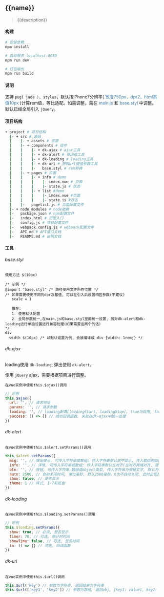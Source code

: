 ## {{name}}

> {{description}}

#### 构建

``` bash
# 安装依赖
npm install

# 启动服务 localhost:8080
npm run dev

# 打包输出
npm run build
```

#### 说明
支持 `pug( jade )`、`stylus`，默认按iPhone7分辨率( <font color=SteelBlue>宽度750px，dpr2，html基值10px</font> )计算rem值，等比适配。如需调整，需在 <font color=SteelBlue>main.js</font> 和 <font color=SteelBlue>base.styl</font> 中调整。默认已经全局引入 `jQuery`。

#### 项目结构
``` bash
+ project # 项目结构
  |- + src # 源码
  |    |- + assets # 资源
  |    |- + components # 组件
  |    |    |- + dk-ajax # ajax工具
  |    |    |- + dk-alert # 弹出框工具
  |    |    |- + dk-loading # loading工具
  |    |    |- + dk-url # 获取url键值参数工具
  |    |    |-   base.styl # rem转换
  |    |- + pages # 页面
  |    |    |- + info # demo
  |    |    |    |- index.vue # 页面
  |    |    |    |- state.js # 状态
  |    |    |- + list #demo
  |    |    |    |- index.vue #页面
  |    |    |    |- state.js #状态
  |    |-   pagelist.js # 页面配置文件
  |- + node_modules # node依赖
  |-   package.json # npm配置文件
  |-   index.html # 页面入口
  |-   config.js # 项目配置文件
  |-   webpack.config.js # webpack配置文件
  |-   API.md # API接口文档
  |-   README.md # 说明文档
```

#### 工具

###### base.styl

`使用方法 $(10px)`

``` stylus
/* 示例 */
@import "base.styl" /* 路径使用文件所在位置 */
/* 如果需要使用不同的dpr及基值, 可以在引入后设置相应参数(不建议)
   scale = 1

   推荐:
   1. 使用默认配置
   2. 全局参数统一,在main.js和base.styl里面统一设置, 另对dk-alert和dk-loading进行单独设置进行兼容处理(如果需要这两个的话)
*/
div
  width $(10px) /* 以默认设置为例, 会被编译成 div {width: 1rem;} */
```

###### dk-ajax

loading使用 `dk-loading`, 弹出使用 `dk-alert`。

使用 `jQuery` ajax，需要根据项目进行调整。

`在vue实例中使用this.$ajax()调用`

``` js
// 示例
this.$ajax({
  url: '', // 请求地址
  params: '', // 请求参数
  loading: '', // loading配置[loadingStart, loadingStop], true为启用, false为停用
  success: () => {} // 成功回调函数, 失败在dk-ajax中统一处理
})
```

###### dk-alert

`在vue实例中使用this.$alert.setParams()调用`

``` js
this.$alert.setParams({
  msg: '', // 弹出提示, 可传入字符串或数组; 传入字符串默认居中显示, 传入数组例如['内容', '对齐方式(left/center/right)']
  info: '', // 详情, 可传入字符串或数组; 传入字符串默认左对齐(左对齐两端对齐, 居中和右对齐不能两端对齐), 传入数组例如['内容', '对齐方式(left/center/right)']
  btn: '', // 按钮, 可传入字符串,数组或object类型, 传入字符串为按钮文字, 默认为'确定', 右对齐, 传入数组例如['按钮文字', '对齐方式(left/center/right)'], 传入字符串或数组参数按钮只能用来关闭弹出; 传入object为多按钮, [object,object...], 例如[{title: '取消', fn: (close) => {close()}},{title: '确定', fn: () => {}}]
  auto: 2500, // 自动关闭时间, 单位毫秒, 默认2500毫秒。0为不自动关闭, 此时出现按钮
  show: false, // 是否显示
  theme: 1 // 样式, 1-7彩虹色
})
```

###### dk-loading

`在vue实例中使用this.$loading.setParams()调用`

``` js
// 示例
this.$loading.setParams({
  show: true, // 必须, 是否显示
  timer: 70, // 可选, 倒计时时间
  showTime: false, // 可选, 显示时间
  fn: () => {} // 可选, 回调函数
})
```

###### dk-url

`在vue实例中使用this.$url()调用`

``` js
this.$url('key') // 参数为字符串, 返回结果为字符串
this.$url(['key1', 'key2']) // 参数为数组, 返回obj, {key1: value1, key2: value2}
```

